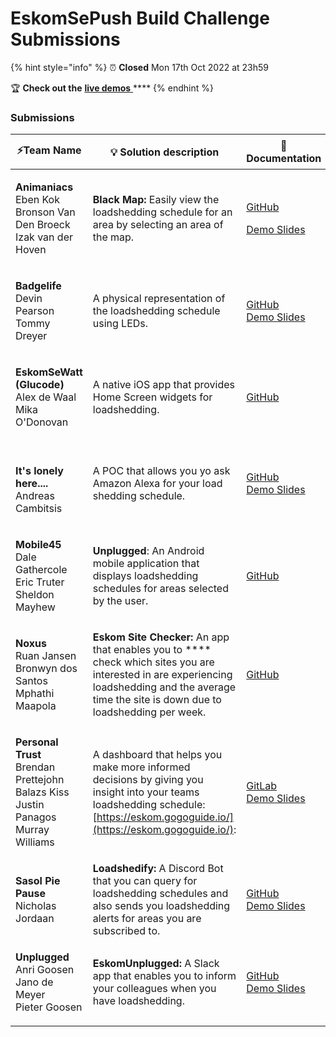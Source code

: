 # EskomSePush Build Challenge Submissions

{% hint style="info" %}
⏰ **Closed** Mon 17th Oct 2022 at 23h59&#x20;

:trophy: **Check out the** [**live demos** ](https://www.youtube.com/watch?v=UR31R2l7UYc)****
{% endhint %}

### Submissions

| ⚡Team Name                                                                                                                        | 💡 Solution description                                                                                                                                                                           | 📄 Documentation                                                                                                                                                                                                       | 🎬 Video                                                                                                                                                         |
| --------------------------------------------------------------------------------------------------------------------------------- | ------------------------------------------------------------------------------------------------------------------------------------------------------------------------------------------------- | ---------------------------------------------------------------------------------------------------------------------------------------------------------------------------------------------------------------------- | ---------------------------------------------------------------------------------------------------------------------------------------------------------------- |
| <p><strong>Animaniacs</strong><br>Eben Kok<br>Bronson Van Den Broeck<br>Izak van der Hoven</p>                                    | **Black Map:** Easily view the loadshedding schedule for an area by selecting an area of the map.                                                                                                 | <p><a href="https://github.com/ebenkok/animaniacs-sePush">GitHub</a></p><p><a href="https://drive.google.com/file/d/1iX2Xn25_Fioc-T43hWpSjRo2QSYTuY4q/view">Demo Slides </a></p>                                       | [Demo](https://github.com/ebenkok/animaniacs-sePush/blob/main/Blackmap%20Demo\_small.mov)                                                                        |
| <p><strong>Badgelife</strong><br>Devin Pearson<br>Tommy Dreyer</p>                                                                | A physical  representation of the loadshedding schedule using LEDs.                                                                                                                               | <p><a href="https://github.com/devinpearson/eskomsepush_badge_api">GitHub</a><br><a href="https://docs.google.com/presentation/d/10SSzOIE0YFBbTljKQt5Fep_fDTgOflH6PhTQNlU8HFo/present?slide=id.p1">Demo Slides</a></p> | /                                                                                                                                                                |
| <p><strong>EskomSeWatt (Glucode)</strong><br><strong></strong>Alex de Waal<br>Mika O'Donovan</p>                                  | A native iOS app that provides Home Screen  widgets for loadshedding.                                                                                                                             | <p><a href="https://github.com/alex-de-waal/EskomSeWatt">GitHub</a><br></p>                                                                                                                                            | [Demo video](https://github.com/alex-de-waal/EskomSeWatt#video-demo)                                                                                             |
| <p><br><strong>It's lonely here....</strong><br><strong></strong>Andreas Cambitsis</p>                                            | A POC that allows you yo ask Amazon Alexa for your load shedding schedule.                                                                                                                        | <p><a href="https://github.com/acambitsis/alexa_loadshedding">GitHub</a><br><a href="https://docs.google.com/presentation/d/1BipYwKvG7O49zuxXy7tQgSWjhViJlP_KGc81meRT8g0/present?slide=id.p1">Demo Slides</a></p>      | /                                                                                                                                                                |
| <p><strong>Mobile45</strong><br><strong></strong>Dale Gathercole<br>Eric Truter<br>Sheldon Mayhew</p>                             | **Unplugged**: An Android mobile application that displays loadshedding schedules for areas selected by the user.                                                                                 | <p><a href="https://github.com/DJG-P45/Unplugged">GitHub</a><br></p>                                                                                                                                                   | [Demo video](https://github.com/DJG-P45/Unplugged/blob/main/mobile45\_unplugged\_demo.mp4)                                                                       |
| <p><strong>Noxus</strong><br><strong></strong>Ruan Jansen<br>Bronwyn dos Santos<br>Mphathi Maapola</p>                            | **Eskom Site Checker:** An app that enables you to **** check which sites you are interested in are experiencing loadshedding and the average time the site is down due to loadshedding per week. | [GitHub](https://github.com/RuanJansen/EskomChallenge)                                                                                                                                                                 | [Demo video](https://github.com/RuanJansen/EskomChallenge/blob/main/Simulator%20Screen%20Recording%20-%20iPhone%2014%20Pro%20-%202022-10-17%20at%2021.14.33.gif) |
| <p><strong>Personal Trust</strong><br><strong></strong>Brendan Prettejohn<br>Balazs Kiss<br>Justin Panagos<br>Murray Williams</p> | A dashboard that helps you make more informed decisions by giving you insight into your teams loadshedding schedule: [https://eskom.gogoguide.io/](https://eskom.gogoguide.io/):                  | <p><a href="https://gitlab.com/pt-play-ground/eskomsepush">GitLab</a><br><a href="https://docs.google.com/presentation/d/1fzt_FWcO4tiybet2kIq8S3UYuaFFeRv5niHGkxIY2U4/present?slide=id.p1">Demo Slides</a></p>         | [Demo video](https://www.youtube.com/watch?v=m1caxaPq7TY)                                                                                                        |
| <p><strong>Sasol Pie Pause</strong><br><strong></strong>Nicholas Jordaan</p>                                                      | **Loadshedify:**  A Discord Bot that you can query for loadshedding schedules and also sends you loadshedding alerts for areas you are subscribed to.                                             | <p><a href="https://github.com/remiX-/loadshedify">GitHub</a><br><a href="https://docs.google.com/presentation/d/1elU9suOg-bgJ1Xs_VTB7JvGhLn3-gO4xnSRTMugD4dU/present?slide=id.p1">Demo Slides</a></p>                 | [Demo video](https://www.youtube.com/watch?v=n4beo8zmx84)                                                                                                        |
| <p><strong>Unplugged</strong><br><strong></strong>Anri Goosen<br>Jano de Meyer<br>Pieter Goosen</p>                               | **EskomUnplugged:** A Slack app that enables you to inform your colleagues when you have loadshedding.                                                                                            | <p><a href="https://github.com/GoosenA/eskomunplugged">GitHub</a><br><a href="https://docs.google.com/presentation/d/1zlhlpiMwvffFv9k1WtlrHfwQm_XaXl8US-kCjyzv_Kk/present?slide=id.p1">Demo Slides</a></p>             | [Demo video](https://www.youtube.com/watch?v=TyXMMHY-RP0)                                                                                                        |
